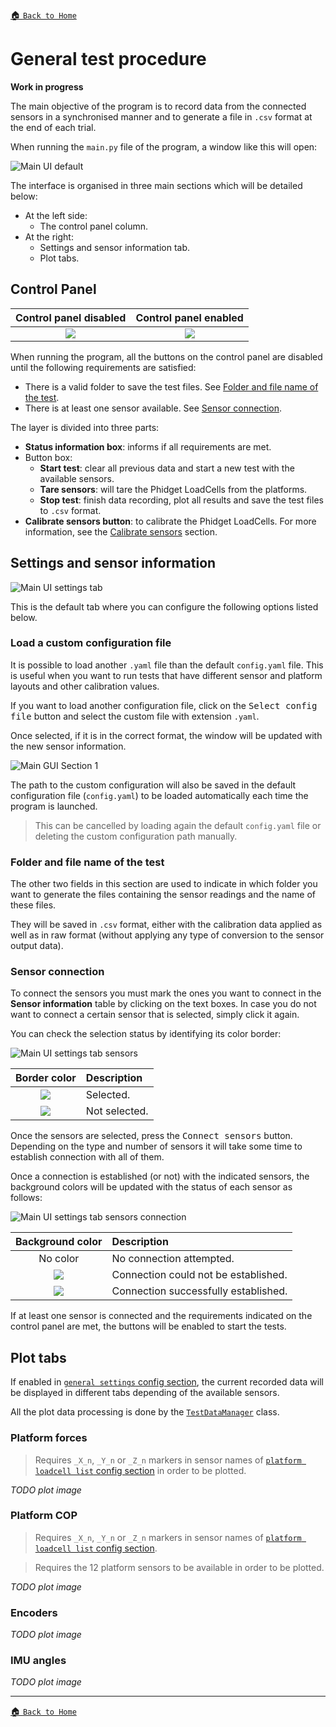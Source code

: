 [:house: `Back to Home`](../home.md)

# General test procedure
**Work in progress**

The main objective of the program is to record data from the connected sensors in a synchronised manner and to generate a file in `.csv` format at the end of each trial.

When running the `main.py` file of the program, a window like this will open:

![Main UI default](../images/mainUI_default.png)

The interface is organised in three main sections which will be detailed below:
- At the left side:
	- The control panel column.
- At the right:
	- Settings and sensor information tab.
	- Plot tabs.

## Control Panel

| Control panel disabled | Control panel enabled |
| :---: | :---: |
| ![](../images/mainUI_cp_status.png) | ![](../images/mainUI_cp.png)|

When running the program, all the buttons on the control panel are disabled until the following requirements are satisfied:
- There is a valid folder to save the test files. See [Folder and file name of the test](#folder-and-file-name-of-the-test).
- There is at least one sensor available. See [Sensor connection](#folder-and-file-name-of-the-test).

The layer is divided into three parts:
- **Status information box**: informs if all requirements are met.
- Button box:
	- **Start test**: clear all previous data and start a new test with the available sensors.
	- **Tare sensors**: will tare the Phidget LoadCells from the platforms.
	- **Stop test**: finish data recording, plot all results and save the test files to `.csv` format.
- **Calibrate sensors button**: to calibrate the Phidget LoadCells. For more information, see the [Calibrate sensors](calibration_test.md) section.



## Settings and sensor information

![Main UI settings tab](../images/mainUI_tab_settings.png)

This is the default tab where you can configure the following options listed below.

### Load a custom configuration file

It is possible to load another `.yaml` file than the default `config.yaml` file. This is useful when you want to run tests that have different sensor and platform layouts and other calibration values.

If you want to load another configuration file, click on the <kbd>Select config file</kbd> button and select the custom file with extension `.yaml`.

Once selected, if it is in the correct format, the window will be updated with the new sensor information.

![Main GUI Section 1](../images/mainUI_tab_custom_config.png)

The path to the custom configuration will also be saved in the default configuration file (`config.yaml`) to be loaded automatically each time the program is launched.

> This can be cancelled by loading again the default `config.yaml` file or deleting the custom configuration path manually.

### Folder and file name of the test

The other two fields in this section are used to indicate in which folder you want to generate the files containing the sensor readings and the name of these files.

They will be saved in `.csv` format, either with the calibration data applied as well as in raw format (without applying any type of conversion to the sensor output data).

### Sensor connection

To connect the sensors you must mark the ones you want to connect in the **Sensor information** table by clicking on the text boxes. In case you do not want to connect a certain sensor that is selected, simply click it again.

You can check the selection status by identifying its color border:

![Main UI settings tab sensors](../images/mainUI_tab_settings_sensors.png)

| Border color | Description |
| :---: | :--- |
|<img valign='middle' src='https://readme-swatches.vercel.app/008000'/>| Selected. |
|<img valign='middle' src='https://readme-swatches.vercel.app/808080'/>| Not selected. |

Once the sensors are selected, press the <kbd>Connect sensors</kbd> button. Depending on the type and number of sensors it will take some time to establish connection with all of them.

Once a connection is established (or not) with the indicated sensors, the background colors will be updated with the status of each sensor as follows:

![Main UI settings tab sensors connection](../images/mainUI_tab_settings_sensors_connect.png)

| Background color | Description |
| :---: | :--- |
| No color | No connection attempted. |
|<img valign='middle' src='https://readme-swatches.vercel.app/ff0000'/>| Connection could not be established. |
|<img valign='middle' src='https://readme-swatches.vercel.app/008000'/>| Connection successfully established. |

If at least one sensor is connected and the requirements indicated on the control panel are met, the buttons will be enabled to start the tests.

## Plot tabs

If enabled in [`general settings` config section](../setup/config_file.md#general-settings), the current recorded data will be displayed in different tabs depending of the available sensors.

All the plot data processing is done by the [`TestDataManager`](../../src/managers/testDataManager.py)  class.

### Platform forces

> Requires `_X_n`, `_Y_n` or `_Z_n` markers in sensor names of [`platform loadcell list` config section](../setup/config_file.md#platform-1-loadcell-list) in order to be plotted.

*TODO plot image*

### Platform COP

> Requires `_X_n`, `_Y_n` or `_Z_n` markers in sensor names of [`platform loadcell list` config section](../setup/config_file.md#platform-1-loadcell-list).

> Requires the 12 platform sensors to be available in order to be plotted.

*TODO plot image*

### Encoders

*TODO plot image*

### IMU angles

*TODO plot image*

---

[:house: `Back to Home`](../home.md)

